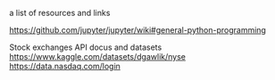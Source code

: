 a list of resources and links 

https://github.com/jupyter/jupyter/wiki#general-python-programming

Stock exchanges API docus and datasets 
https://www.kaggle.com/datasets/dgawlik/nyse
https://data.nasdaq.com/login
